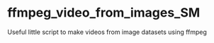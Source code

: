 # ffmpeg_video_from_images_SM

Useful little script to make videos from image datasets using ffmpeg
